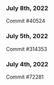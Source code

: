### July 8th, 2022

Commit #40524

### July 5th, 2022

Commit #314353


### July 4th, 2022

Commit #72281
